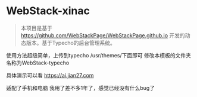 # WebStack-xinac

> 本项目是基于 https://github.com/WebStackPage/WebStackPage.github.io 开发的动态版本。基于Typecho的后台管理系统。


使用方法超级简单，上传到typecho /usr/themes/下面即可 修改本模板的文件夹名称为WebStack-typecho

具体演示可以看 https://ai.jian27.com

适配了手机和电脑 我用了差不多1年了，感觉已经没有什么bug了

